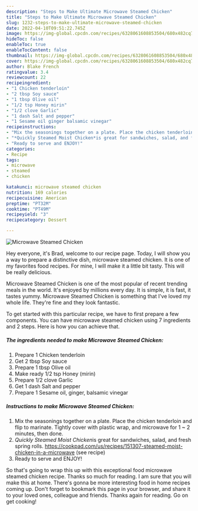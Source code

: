 ```yaml
---
description: "Steps to Make Ultimate Microwave Steamed Chicken"
title: "Steps to Make Ultimate Microwave Steamed Chicken"
slug: 1232-steps-to-make-ultimate-microwave-steamed-chicken
date: 2022-04-10T09:51:22.745Z
image: https://img-global.cpcdn.com/recipes/6328061608853504/680x482cq70/microwave-steamed-chicken-recipe-main-photo.jpg
hideToc: false
enableToc: true
enableTocContent: false
thumbnail: https://img-global.cpcdn.com/recipes/6328061608853504/680x482cq70/microwave-steamed-chicken-recipe-main-photo.jpg
cover: https://img-global.cpcdn.com/recipes/6328061608853504/680x482cq70/microwave-steamed-chicken-recipe-main-photo.jpg
author: Blake French
ratingvalue: 3.4
reviewcount: 22
recipeingredient:
- "1 Chicken tenderloin"
- "2 tbsp Soy sauce"
- "1 tbsp Olive oil"
- "1/2 tsp Honey mirin"
- "1/2 clove Garlic"
- "1 dash Salt and pepper"
- "1 Sesame oil ginger balsamic vinegar"
recipeinstructions:
- "Mix the seasonings together on a plate. Place the chicken tenderloin and flip to marinate. Tightly cover with plastic wrap, and microwave for 1 ~ 2 minutes, then done."
- "*Quickly Steamed Moist Chicken*is great for sandwiches, salad, and fresh spring rolls.  https://cookpad.com/us/recipes/151307-steamed-moist-chicken-in-a-microwave           (see recipe)"
- "Ready to serve and ENJOY!"
categories:
- Recipe
tags:
- microwave
- steamed
- chicken

katakunci: microwave steamed chicken 
nutrition: 169 calories
recipecuisine: American
preptime: "PT32M"
cooktime: "PT49M"
recipeyield: "3"
recipecategory: Dessert

---
```



![Microwave Steamed Chicken](https://img-global.cpcdn.com/recipes/6328061608853504/680x482cq70/microwave-steamed-chicken-recipe-main-photo.jpg)

Hey everyone, it's Brad, welcome to our recipe page. Today, I will show you a way to prepare a distinctive dish, microwave steamed chicken. It is one of my favorites food recipes. For mine, I will make it a little bit tasty. This will be really delicious.



Microwave Steamed Chicken is one of the most popular of recent trending meals in the world. It's enjoyed by millions every day. It is simple, it is fast, it tastes yummy. Microwave Steamed Chicken is something that I've loved my whole life. They're fine and they look fantastic.


To get started with this particular recipe, we have to first prepare a few components. You can have microwave steamed chicken using 7 ingredients and 2 steps. Here is how you can achieve that.

<!--inarticleads1-->

##### The ingredients needed to make Microwave Steamed Chicken:

1. Prepare 1 Chicken tenderloin
1. Get 2 tbsp Soy sauce
1. Prepare 1 tbsp Olive oil
1. Make ready 1/2 tsp Honey (mirin)
1. Prepare 1/2 clove Garlic
1. Get 1 dash Salt and pepper
1. Prepare 1 Sesame oil, ginger, balsamic vinegar




<!--inarticleads2-->

##### Instructions to make Microwave Steamed Chicken:

1. Mix the seasonings together on a plate. Place the chicken tenderloin and flip to marinate. Tightly cover with plastic wrap, and microwave for 1 ~ 2 minutes, then done.
1. *Quickly Steamed Moist Chicken*is great for sandwiches, salad, and fresh spring rolls.  https://cookpad.com/us/recipes/151307-steamed-moist-chicken-in-a-microwave           (see recipe)
1. Ready to serve and ENJOY!



So that's going to wrap this up with this exceptional food microwave steamed chicken recipe. Thanks so much for reading. I am sure that you will make this at home. There's gonna be more interesting food in home recipes coming up. Don't forget to bookmark this page in your browser, and share it to your loved ones, colleague and friends. Thanks again for reading. Go on get cooking!
